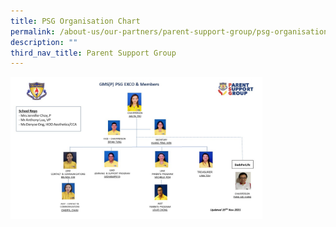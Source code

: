 ```yaml
---
title: PSG Organisation Chart
permalink: /about-us/our-partners/parent-support-group/psg-organisation-chart/
description: ""
third_nav_title: Parent Support Group
---
```

<img src="/images/PSG%20org%20chart%202021_nov%202021.jpg" 
    style="width:80%">
